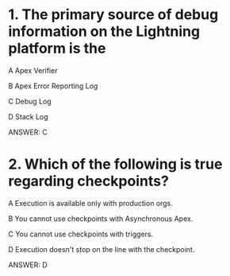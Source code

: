 # 1. The primary source of debug information on the Lightning platform is the

A Apex Verifier

B Apex Error Reporting Log

C Debug Log

D Stack Log

ANSWER: C

# 2. Which of the following is true regarding checkpoints?

A Execution is available only with production orgs.

B You cannot use checkpoints with Asynchronous Apex.

C You cannot use checkpoints with triggers.

D Execution doesn't stop on the line with the checkpoint.

ANSWER: D
